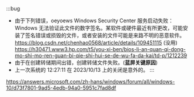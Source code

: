 :::bug

- 由于下列错误，oeyoews Windows Security Center 服务启动失败：Windows 无法验证此文件的数字签名。某软件或硬件最近有所更改，可能安装了签名错误或损毁的文件，或者安装的文件可能是来路不明的恶意软件。https://blog.csdn.net/chenhao0568/article/details/109451115 (没用)
  https://h30471.www3.hp.com/t5/you-xi-ben/bios-li-an-quan-qi-dong-mo-shi-mo-ren-guan-bi-qie-shi-hui-se-de-wu-fa-da-kai/td-p/1212239
- 由于在创建转储期间出错，创建转储文件失败。(**蓝屏关键原因**)
- 上一次系统的 12:27:11 在 ‎2023/‎10/‎13 上的关闭是意外的。
  :::

https://answers.microsoft.com/zh-hans/windows/forum/all/windows-10/d73f7801-9ad5-4edb-94a0-5951c7fad8df
